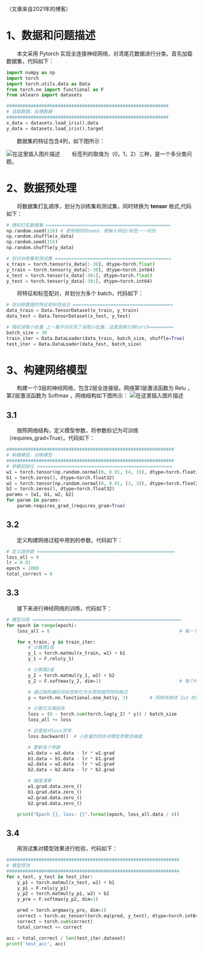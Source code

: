 （文章来自2021年的博客）
 # 1、数据和问题描述
&emsp;&emsp;本文采用 Pytorch 实现全连接神经网络，对鸢尾花数据进行分类。首先加载数据集，代码如下：
```python
import numpy as np
import torch
import torch.utils.data as Data
from torch.nn import functional as F
from sklearn import datasets

############################################################
# 读取数据，处理数据
############################################################
x_data = datasets.load_iris().data
y_data = datasets.load_iris().target
```

&emsp;&emsp;数据集的特征包含4列，如下图所示：

![在这里插入图片描述](https://i-blog.csdnimg.cn/blog_migrate/5943fdf15b7434d603d12e5da139c039.png#pic_center)
&emsp;&emsp;标签列的取值为（0，1，2）三种，是一个多分类问题。

# 2、数据预处理
&emsp;&emsp;将数据集打乱顺序，划分为训练集和测试集，同时转换为 **tensor** 格式,代码如下：
```python
# 随机打乱数据集 ==============================================
np.random.seed(116) # 使用相同的seed，使输入特征/标签一一对应
np.random.shuffle(x_data)
np.random.seed(116)
np.random.shuffle(y_data)

# 划分训练集和测试集 ===========================================
x_train = torch.tensor(x_data[:-30], dtype=torch.float)
y_train = torch.tensor(y_data[:-30], dtype=torch.int64)
x_test = torch.tensor(x_data[-30:], dtype=torch.float)
y_test = torch.tensor(y_data[-30:], dtype=torch.int64)
```

&emsp;&emsp;将特征和标签配对，并划分为多个 batch，代码如下：
```python
# 将训练数据的特征和标签组合 =====================================
data_train = Data.TensorDataset(x_train, y_train)
data_test = Data.TensorDataset(x_test, y_test)

# 随机读取小批量 上一篇手动实现了读取小批量，这里直接引用torch=========
batch_size = 30
train_iter = Data.DataLoader(data_train, batch_size, shuffle=True)
test_iter = Data.DataLoader(data_test, batch_size)
```

# 3、构建网络模型
&emsp;&emsp;构建一个3层的神经网络，包含2层全连接层。网络第1层激活函数为 Relu ，第2层激活函数为 Softmax ，网络结构如下图所示：
![在这里插入图片描述](https://i-blog.csdnimg.cn/blog_migrate/f2ef8c145a58ebadde88119add4c139d.jpeg#pic_center)

## 3.1
&emsp;&emsp;按照网络结构，定义模型参数，将参数标记为可训练（requires_grad=True）。代码如下：
```python
##############################################################
# 构建模型，训练模型
##############################################################
# 参数初始化 ==================================================
w1 = torch.tensor(np.random.normal(0, 0.01, (4, 3)), dtype=torch.float32)
b1 = torch.zeros(3, dtype=torch.float32)
w2 = torch.tensor(np.random.normal(0, 0.01, (3, 3)), dtype=torch.float32)
b2 = torch.zeros(3, dtype=torch.float32)
params = [w1, b1, w2, b2]
for param in params:
    param.requires_grad_(requires_grad=True)
```
## 3.2
&emsp;&emsp;定义构建网络过程中用到的参数，代码如下：
```python
# 定义超参数 ===================================================
loss_all = 0
lr = 0.01
epoch = 1000
total_correct = 0
```
## 3.3
&emsp;&emsp;接下来进行神经网络的训练，代码如下：
```python
# 模型训练 =======================================================
for epoch in range(epoch):
    loss_all = 0                                                # 每一个epoch总loss

    for x_train, y in train_iter:
        # 计算第1层
        y_1 = torch.matmul(x_train, w1) + b1
        y_1 = F.relu(y_1)

        # 计算第2层
        y_2 = torch.matmul(y_1, w2) + b2
        y_2 = F.softmax(y_2, dim=1)                             # 每个样本输出的是 1x3 的向量

        # 通过独热编码将标签转化为与预测值同样的格式
        y = torch.nn.functional.one_hot(y, 3)        # 同样转换成 1x3 的向量

        # 计算交叉熵损失
        loss = (0 - torch.sum(torch.log(y_2) * y)) / batch_size
        loss_all += loss

        # 这里是对loss求导
        loss.backward()  # 小批量的损失对模型参数求梯度

        # 更新各个参数
        w1.data = w1.data - lr * w1.grad
        b1.data = b1.data - lr * b1.grad
        w2.data = w2.data - lr * w2.grad
        b2.data = b2.data - lr * b2.grad

        # 梯度清零
        w1.grad.data.zero_()
        b1.grad.data.zero_()
        w2.grad.data.zero_()
        b2.grad.data.zero_()

    print("Epoch {}, loss: {}".format(epoch, loss_all.data / 4))
```

## 3.4
&emsp;&emsp;用测试集对模型效果进行检验，代码如下：
```python
################################################################
# 模型预测
################################################################
for x_test, y_test in test_iter:
    y_p1 = torch.matmul(x_test, w1) + b1
    y_p1 = F.relu(y_p1)
    y_p2 = torch.matmul(y_p1, w2) + b2
    y_pre = F.softmax(y_p2, dim=1)

    pred = torch.argmax(y_pre, dim=1)
    correct = torch.as_tensor(torch.eq(pred, y_test), dtype=torch.int64)
    correct = torch.sum(correct)
    total_correct += correct

acc = total_correct / len(test_iter.dataset)
print('test_acc', acc)
```

